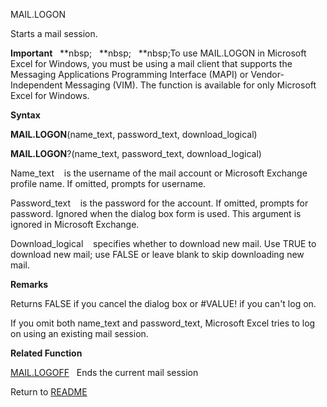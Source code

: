 MAIL.LOGON

Starts a mail session.

**Important**&nbsp;&nbsp;&nbsp;**nbsp;&nbsp;&nbsp;&nbsp;**nbsp;&nbsp;&nbsp;&nbsp;**nbsp;To use MAIL.LOGON in Microsoft Excel for
Windows, you must be using a mail client that supports the Messaging
Applications Programming Interface (MAPI) or Vendor-Independent
Messaging (VIM). The function is available for only Microsoft Excel for
Windows.

**Syntax**

**MAIL.LOGON**(name\_text, password\_text, download\_logical)

**MAIL.LOGON**?(name\_text, password\_text, download\_logical)

Name\_text&nbsp;&nbsp;&nbsp;&nbsp;is the username of the mail account or
Microsoft Exchange profile name. If omitted, prompts for username.

Password\_text&nbsp;&nbsp;&nbsp;&nbsp;is the password for the account.
If omitted, prompts for password. Ignored when the dialog box form is
used. This argument is ignored in Microsoft Exchange.

Download\_logical&nbsp;&nbsp;&nbsp;&nbsp;specifies whether to download
new mail. Use TRUE to download new mail; use FALSE or leave blank to
skip downloading new mail.

**Remarks**

Returns FALSE if you cancel the dialog box or \#VALUE\! if you can't log
on.

If you omit both name\_text and password\_text, Microsoft Excel tries to
log on using an existing mail session.

**Related Function**

[MAIL.LOGOFF](MAIL.LOGOFF.md)&nbsp;&nbsp;&nbsp;Ends the current mail session



Return to [README](README.md)

